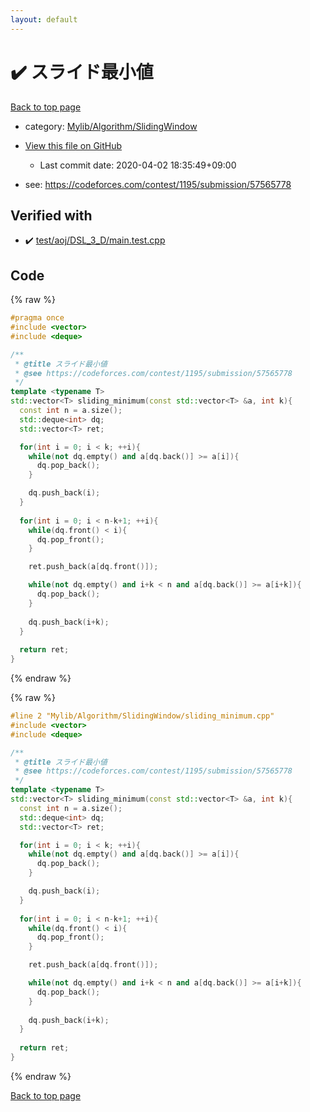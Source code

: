 ```yaml
---
layout: default
---
```


<!-- mathjax config similar to math.stackexchange -->
<script type="text/javascript" async
  src="https://cdnjs.cloudflare.com/ajax/libs/mathjax/2.7.5/MathJax.js?config=TeX-MML-AM_CHTML">
</script>
<script type="text/x-mathjax-config">
  MathJax.Hub.Config({
    TeX: { equationNumbers: { autoNumber: "AMS" }},
    tex2jax: {
      inlineMath: [ ['$','$'] ],
      processEscapes: true
    },
    "HTML-CSS": { matchFontHeight: false },
    displayAlign: "left",
    displayIndent: "2em"
  });
</script>

<script type="text/javascript" src="https://cdnjs.cloudflare.com/ajax/libs/jquery/3.4.1/jquery.min.js"></script>
<script src="https://cdn.jsdelivr.net/npm/jquery-balloon-js@1.1.2/jquery.balloon.min.js" integrity="sha256-ZEYs9VrgAeNuPvs15E39OsyOJaIkXEEt10fzxJ20+2I=" crossorigin="anonymous"></script>
<script type="text/javascript" src="../../../../assets/js/copy-button.js"></script>
<link rel="stylesheet" href="../../../../assets/css/copy-button.css" />


# :heavy_check_mark: スライド最小値

<a href="../../../../index.html">Back to top page</a>

* category: <a href="../../../../index.html#1d0203f9a0b34121f2fb0bb17b094d0f">Mylib/Algorithm/SlidingWindow</a>
* <a href="{{ site.github.repository_url }}/blob/master/Mylib/Algorithm/SlidingWindow/sliding_minimum.cpp">View this file on GitHub</a>
    - Last commit date: 2020-04-02 18:35:49+09:00


* see: <a href="https://codeforces.com/contest/1195/submission/57565778">https://codeforces.com/contest/1195/submission/57565778</a>


## Verified with

* :heavy_check_mark: <a href="../../../../verify/test/aoj/DSL_3_D/main.test.cpp.html">test/aoj/DSL_3_D/main.test.cpp</a>


## Code

<a id="unbundled"></a>
{% raw %}
```cpp
#pragma once
#include <vector>
#include <deque>

/**
 * @title スライド最小値
 * @see https://codeforces.com/contest/1195/submission/57565778
 */
template <typename T>
std::vector<T> sliding_minimum(const std::vector<T> &a, int k){
  const int n = a.size();
  std::deque<int> dq;
  std::vector<T> ret;

  for(int i = 0; i < k; ++i){
    while(not dq.empty() and a[dq.back()] >= a[i]){
      dq.pop_back();
    }

    dq.push_back(i);
  }
  
  for(int i = 0; i < n-k+1; ++i){
    while(dq.front() < i){
      dq.pop_front();
    }

    ret.push_back(a[dq.front()]);

    while(not dq.empty() and i+k < n and a[dq.back()] >= a[i+k]){
      dq.pop_back();
    }
    
    dq.push_back(i+k);
  }
  
  return ret;
}

```
{% endraw %}

<a id="bundled"></a>
{% raw %}
```cpp
#line 2 "Mylib/Algorithm/SlidingWindow/sliding_minimum.cpp"
#include <vector>
#include <deque>

/**
 * @title スライド最小値
 * @see https://codeforces.com/contest/1195/submission/57565778
 */
template <typename T>
std::vector<T> sliding_minimum(const std::vector<T> &a, int k){
  const int n = a.size();
  std::deque<int> dq;
  std::vector<T> ret;

  for(int i = 0; i < k; ++i){
    while(not dq.empty() and a[dq.back()] >= a[i]){
      dq.pop_back();
    }

    dq.push_back(i);
  }
  
  for(int i = 0; i < n-k+1; ++i){
    while(dq.front() < i){
      dq.pop_front();
    }

    ret.push_back(a[dq.front()]);

    while(not dq.empty() and i+k < n and a[dq.back()] >= a[i+k]){
      dq.pop_back();
    }
    
    dq.push_back(i+k);
  }
  
  return ret;
}

```
{% endraw %}

<a href="../../../../index.html">Back to top page</a>

